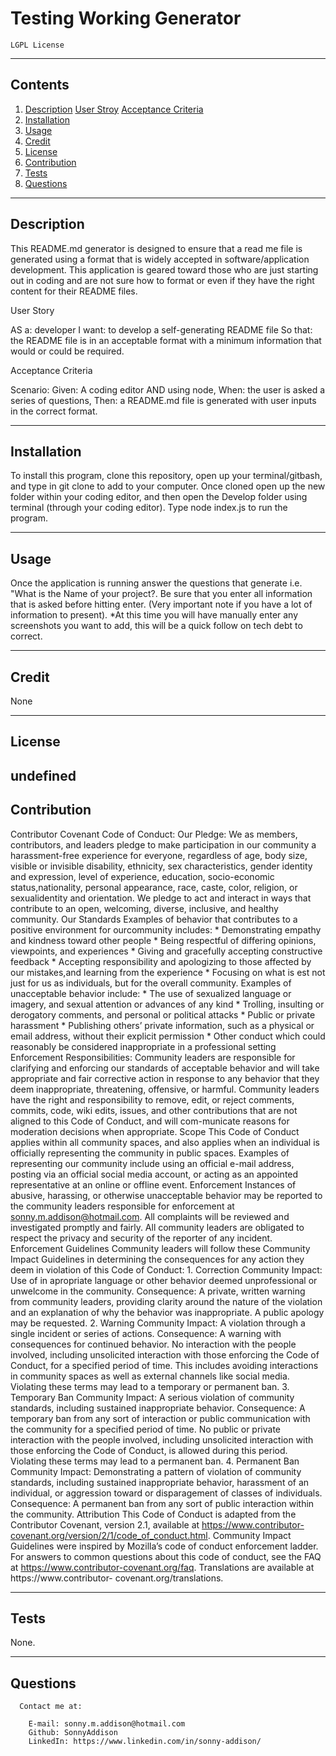 

  # Testing Working Generator

    LGPL License
    
---

## Contents

  1. [Description](#description)
         [User Stroy](#user-story)
         [Acceptance Criteria](#acceptance-criteria)
  2. [Installation](#installation)
  3. [Usage](#usage)
  4. [Credit](#credit)
  5. [License](#license)
  6. [Contribution](#contributing)
  7. [Tests](#tests)
  8. [Questions](#questions)

---  
## Description

  This README.md generator is designed to ensure that a read me file is generated using a format that is widely accepted in software/application development. This application is geared toward those who are just starting out in coding and are not sure how to format or even if they have the right content for their README files.  

  User Story  
  
  AS a: developer I want: to develop a self-generating README file So that: the README file is in an acceptable format with a minimum information that would or could be required.  

  Acceptance Criteria  

  Scenario: Given: A coding editor AND using node, When: the user is asked a series of questions, Then: a README.md file is generated with user inputs in the correct format.
      
---
## Installation

  To install this program, clone this repository, open up your terminal/gitbash, and type in git clone <copy repository file> to add to your computer. Once cloned open up the new folder within your coding editor, and then open the Develop folder using terminal (through your coding editor).  Type node index.js to run the program.

---
## Usage

  Once the application is running answer the questions that generate i.e. "What is the Name of your project?.  Be sure that you enter all information that is asked before hitting enter. (Very important note if you have a lot of information to present). *At this time you will have manually enter any screenshots you want to add, this will be a quick follow on tech debt to correct.

---
##  Credit

  None

---
##  License

  undefined
---
##  Contribution

  Contributor Covenant Code of Conduct: Our Pledge: We as members, contributors, and leaders pledge to make participation in our community a harassment-free experience for everyone, regardless of age, body size, visible or invisible disability, ethnicity, sex characteristics, gender identity and expression, level of experience, education, socio-economic status,nationality, personal appearance, race, caste, color, religion, or sexualidentity and orientation. We pledge to act and interact in ways that contribute to an open, welcoming, diverse, inclusive, and healthy community. Our Standards Examples of behavior that contributes to a positive environment for ourcommunity includes: * Demonstrating empathy and kindness toward other people * Being respectful of differing opinions, viewpoints, and experiences * Giving and gracefully accepting constructive feedback * Accepting responsibility and apologizing to those affected by our mistakes,and learning from the experience * Focusing on what is est not just for us as individuals, but for the overall community. Examples of unacceptable behavior include: * The use of sexualized language or imagery, and sexual attention or advances of any kind * Trolling, insulting or derogatory comments, and personal or political attacks * Public or private harassment * Publishing others’ private information, such as a physical or email address, without their explicit permission * Other conduct which could reasonably be considered inappropriate in a professional setting Enforcement Responsibilities: Community leaders are responsible for clarifying and enforcing our standards of acceptable behavior and will take appropriate and fair corrective action in response to any behavior that they deem inappropriate, threatening, offensive, or harmful. Community leaders have the right and responsibility to remove, edit, or reject comments, commits, code, wiki edits, issues, and other contributions that are not aligned to this Code of Conduct, and will com-municate reasons for moderation decisions when appropriate. Scope This Code of Conduct applies within all community spaces, and also applies when an individual is officially representing the community in public spaces. Examples of representing our community include using an official e-mail address, posting via an official social media account, or acting as an appointed representative at an online or offline event. Enforcement Instances of abusive, harassing, or otherwise unacceptable behavior may be reported to the community leaders responsible for enforcement at sonny.m.addison@hotmail.com. All complaints will be reviewed and investigated promptly and fairly. All community leaders are obligated to respect the privacy and security of the reporter of any incident. Enforcement Guidelines Community leaders will follow these Community Impact Guidelines in determining the consequences for any action they deem in violation of this Code of Conduct: 1. Correction Community Impact: Use of in apropriate language or other behavior deemed unprofessional or unwelcome in the community. Consequence: A private, written warning from community leaders, providing clarity around the nature of the violation and an explanation of why the behavior was inappropriate. A public apology may be requested. 2. Warning Community Impact: A violation through a single incident or series of actions. Consequence: A warning with consequences for continued behavior. No interaction with the people involved, including unsolicited interaction with those enforcing the Code of Conduct, for a specified period of time. This includes avoiding interactions in community spaces as well as external channels like social media. Violating these terms may lead to a temporary or permanent ban. 3. Temporary Ban Community Impact: A serious violation of community standards, including sustained inappropriate behavior. Consequence: A temporary ban from any sort of interaction or public communication with the community for a  specified period of time. No public or private interaction with the people involved, including unsolicited interaction with those enforcing the Code of Conduct, is allowed during this period. Violating these terms may lead to a permanent ban. 4. Permanent Ban Community Impact: Demonstrating a pattern of violation of community standards, including sustained inappropriate behavior, harassment of an individual, or aggression toward or disparagement of classes of individuals. Consequence: A permanent ban from any sort of public interaction within the community. Attribution This Code of Conduct is adapted from the Contributor Covenant, version 2.1, available at https://www.contributor-covenant.org/version/2/1/code_of_conduct.html. Community Impact Guidelines were inspired by Mozilla’s code of conduct enforcement ladder. For answers to common questions about this code of conduct, see the FAQ at https://www.contributor-covenant.org/faq. Translations are available at https://www.contributor- covenant.org/translations.

---
##  Tests

  None.

---
##  Questions

      Contact me at:  
  
        E-mail: sonny.m.addison@hotmail.com  
        Github: SonnyAddison  
        LinkedIn: https://www.linkedin.com/in/sonny-addison/ 
